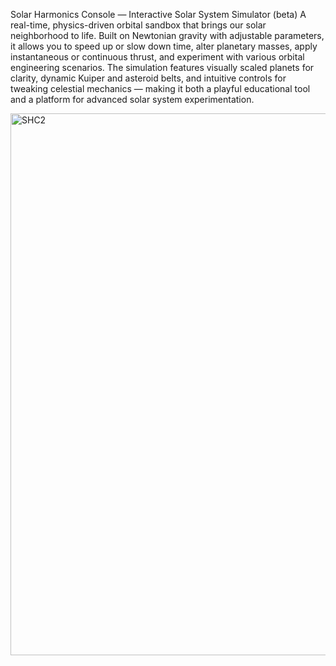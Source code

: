 Solar Harmonics Console — Interactive Solar System Simulator (beta)
A real-time, physics-driven orbital sandbox that brings our solar neighborhood to life. Built on Newtonian gravity with adjustable parameters, it allows you to speed up or slow down time, alter planetary masses, apply instantaneous or continuous thrust, and experiment with various orbital engineering scenarios. The simulation features visually scaled planets for clarity, dynamic Kuiper and asteroid belts, and intuitive controls for tweaking celestial mechanics — making it both a playful educational tool and a platform for advanced solar system experimentation.


<img width="1604" height="867" alt="SHC2" src="https://github.com/user-attachments/assets/cb2f68a7-c10f-4db6-8ace-7f75059a23ed" />
